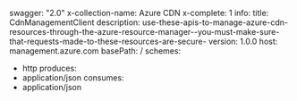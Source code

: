 swagger: "2.0"
x-collection-name: Azure CDN
x-complete: 1
info:
  title: CdnManagementClient
  description: use-these-apis-to-manage-azure-cdn-resources-through-the-azure-resource-manager--you-must-make-sure-that-requests-made-to-these-resources-are-secure-
  version: 1.0.0
host: management.azure.com
basePath: /
schemes:
- http
produces:
- application/json
consumes:
- application/json
